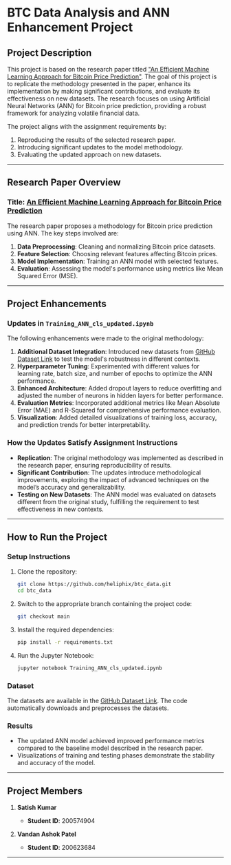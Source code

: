# BTC Data Analysis and ANN Enhancement Project

## Project Description
This project is based on the research paper titled ["An Efficient Machine Learning Approach for Bitcoin Price Prediction"](https://link.springer.com/article/10.1007/s00521-020-05129-6). The goal of this project is to replicate the methodology presented in the paper, enhance its implementation by making significant contributions, and evaluate its effectiveness on new datasets. The research focuses on using Artificial Neural Networks (ANN) for Bitcoin price prediction, providing a robust framework for analyzing volatile financial data.

The project aligns with the assignment requirements by:
1. Reproducing the results of the selected research paper.
2. Introducing significant updates to the model methodology.
3. Evaluating the updated approach on new datasets.

---

## Research Paper Overview
### Title: [An Efficient Machine Learning Approach for Bitcoin Price Prediction](https://link.springer.com/article/10.1007/s00521-020-05129-6)
The research paper proposes a methodology for Bitcoin price prediction using ANN. The key steps involved are:
1. **Data Preprocessing**: Cleaning and normalizing Bitcoin price datasets.
2. **Feature Selection**: Choosing relevant features affecting Bitcoin prices.
3. **Model Implementation**: Training an ANN model with selected features.
4. **Evaluation**: Assessing the model's performance using metrics like Mean Squared Error (MSE).

---

## Project Enhancements
### Updates in `Training_ANN_cls_updated.ipynb`
The following enhancements were made to the original methodology:
1. **Additional Dataset Integration**: Introduced new datasets from [GitHub Dataset Link](https://github.com/heliphix/btc_data/tree/paper_datasets) to test the model's robustness in different contexts.
2. **Hyperparameter Tuning**: Experimented with different values for learning rate, batch size, and number of epochs to optimize the ANN performance.
3. **Enhanced Architecture**: Added dropout layers to reduce overfitting and adjusted the number of neurons in hidden layers for better performance.
4. **Evaluation Metrics**: Incorporated additional metrics like Mean Absolute Error (MAE) and R-Squared for comprehensive performance evaluation.
5. **Visualization**: Added detailed visualizations of training loss, accuracy, and prediction trends for better interpretability.

### How the Updates Satisfy Assignment Instructions
- **Replication**: The original methodology was implemented as described in the research paper, ensuring reproducibility of results.
- **Significant Contribution**: The updates introduce methodological improvements, exploring the impact of advanced techniques on the model’s accuracy and generalizability.
- **Testing on New Datasets**: The ANN model was evaluated on datasets different from the original study, fulfilling the requirement to test effectiveness in new contexts.

---

## How to Run the Project
### Setup Instructions
1. Clone the repository:
   ```bash
   git clone https://github.com/heliphix/btc_data.git
   cd btc_data
   ```
2. Switch to the appropriate branch containing the project code:
   ```bash
   git checkout main
   ```
3. Install the required dependencies:
   ```bash
   pip install -r requirements.txt
   ```
4. Run the Jupyter Notebook:
   ```bash
   jupyter notebook Training_ANN_cls_updated.ipynb
   ```

### Dataset
The datasets are available in the [GitHub Dataset Link](https://github.com/heliphix/btc_data/tree/paper_datasets). The code automatically downloads and preprocesses the datasets.

### Results
- The updated ANN model achieved improved performance metrics compared to the baseline model described in the research paper.
- Visualizations of training and testing phases demonstrate the stability and accuracy of the model.

---

## Project Members
1. **Satish Kumar**
   - **Student ID**: 200574904

2. **Vandan Ashok Patel**
   - **Student ID**: 200623684

---
